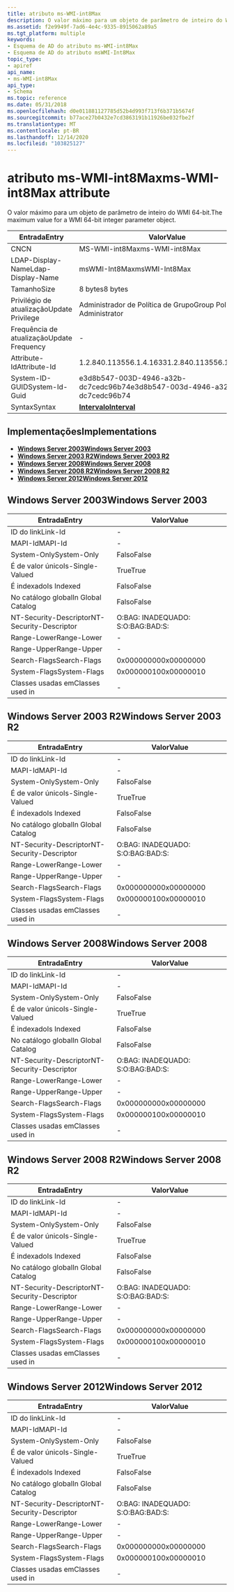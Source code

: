 ```yaml
---
title: atributo ms-WMI-int8Max
description: O valor máximo para um objeto de parâmetro de inteiro do WMI 64-bit.
ms.assetid: f2e9949f-7ad6-4e4c-9335-8915062a89a5
ms.tgt_platform: multiple
keywords:
- Esquema de AD do atributo ms-WMI-int8Max
- Esquema de AD do atributo msWMI-Int8Max
topic_type:
- apiref
api_name:
- ms-WMI-int8Max
api_type:
- Schema
ms.topic: reference
ms.date: 05/31/2018
ms.openlocfilehash: d0e011881127785d52b4d993f713f6b371b5674f
ms.sourcegitcommit: b77ace27b0432e7cd3863191b11926be032fbe2f
ms.translationtype: MT
ms.contentlocale: pt-BR
ms.lasthandoff: 12/14/2020
ms.locfileid: "103825127"
---
```

# <a name="ms-wmi-int8max-attribute"></a><span data-ttu-id="105a7-105">atributo ms-WMI-int8Max</span><span class="sxs-lookup"><span data-stu-id="105a7-105">ms-WMI-int8Max attribute</span></span>

<span data-ttu-id="105a7-106">O valor máximo para um objeto de parâmetro de inteiro do WMI 64-bit.</span><span class="sxs-lookup"><span data-stu-id="105a7-106">The maximum value for a WMI 64-bit integer parameter object.</span></span>



| <span data-ttu-id="105a7-107">Entrada</span><span class="sxs-lookup"><span data-stu-id="105a7-107">Entry</span></span> | <span data-ttu-id="105a7-108">Valor</span><span class="sxs-lookup"><span data-stu-id="105a7-108">Value</span></span> |
|-------------------|--------------------------------------|
| <span data-ttu-id="105a7-109">CN</span><span class="sxs-lookup"><span data-stu-id="105a7-109">CN</span></span>                | <span data-ttu-id="105a7-110">MS-WMI-int8Max</span><span class="sxs-lookup"><span data-stu-id="105a7-110">ms-WMI-int8Max</span></span>                       |
| <span data-ttu-id="105a7-111">LDAP-Display-Name</span><span class="sxs-lookup"><span data-stu-id="105a7-111">Ldap-Display-Name</span></span> | <span data-ttu-id="105a7-112">msWMI-Int8Max</span><span class="sxs-lookup"><span data-stu-id="105a7-112">msWMI-Int8Max</span></span>                        |
| <span data-ttu-id="105a7-113">Tamanho</span><span class="sxs-lookup"><span data-stu-id="105a7-113">Size</span></span>              | <span data-ttu-id="105a7-114">8 bytes</span><span class="sxs-lookup"><span data-stu-id="105a7-114">8 bytes</span></span>                              |
| <span data-ttu-id="105a7-115">Privilégio de atualização</span><span class="sxs-lookup"><span data-stu-id="105a7-115">Update Privilege</span></span>  | <span data-ttu-id="105a7-116">Administrador de Política de Grupo</span><span class="sxs-lookup"><span data-stu-id="105a7-116">Group Policy Administrator</span></span>           |
| <span data-ttu-id="105a7-117">Frequência de atualização</span><span class="sxs-lookup"><span data-stu-id="105a7-117">Update Frequency</span></span>  | \-                                   |
| <span data-ttu-id="105a7-118">Attribute-Id</span><span class="sxs-lookup"><span data-stu-id="105a7-118">Attribute-Id</span></span>      | <span data-ttu-id="105a7-119">1.2.840.113556.1.4.1633</span><span class="sxs-lookup"><span data-stu-id="105a7-119">1.2.840.113556.1.4.1633</span></span>              |
| <span data-ttu-id="105a7-120">System-ID-GUID</span><span class="sxs-lookup"><span data-stu-id="105a7-120">System-Id-Guid</span></span>    | <span data-ttu-id="105a7-121">e3d8b547-003D-4946-a32b-dc7cedc96b74</span><span class="sxs-lookup"><span data-stu-id="105a7-121">e3d8b547-003d-4946-a32b-dc7cedc96b74</span></span> |
| <span data-ttu-id="105a7-122">Syntax</span><span class="sxs-lookup"><span data-stu-id="105a7-122">Syntax</span></span>            | [<span data-ttu-id="105a7-123">**Intervalo**</span><span class="sxs-lookup"><span data-stu-id="105a7-123">**Interval**</span></span>](s-interval.md)       |



## <a name="implementations"></a><span data-ttu-id="105a7-124">Implementações</span><span class="sxs-lookup"><span data-stu-id="105a7-124">Implementations</span></span>

-   [<span data-ttu-id="105a7-125">**Windows Server 2003**</span><span class="sxs-lookup"><span data-stu-id="105a7-125">**Windows Server 2003**</span></span>](#windows-server-2003)
-   [<span data-ttu-id="105a7-126">**Windows Server 2003 R2**</span><span class="sxs-lookup"><span data-stu-id="105a7-126">**Windows Server 2003 R2**</span></span>](#windows-server-2003-r2)
-   [<span data-ttu-id="105a7-127">**Windows Server 2008**</span><span class="sxs-lookup"><span data-stu-id="105a7-127">**Windows Server 2008**</span></span>](#windows-server-2008)
-   [<span data-ttu-id="105a7-128">**Windows Server 2008 R2**</span><span class="sxs-lookup"><span data-stu-id="105a7-128">**Windows Server 2008 R2**</span></span>](#windows-server-2008-r2)
-   [<span data-ttu-id="105a7-129">**Windows Server 2012**</span><span class="sxs-lookup"><span data-stu-id="105a7-129">**Windows Server 2012**</span></span>](#windows-server-2012)

## <a name="windows-server-2003"></a><span data-ttu-id="105a7-130">Windows Server 2003</span><span class="sxs-lookup"><span data-stu-id="105a7-130">Windows Server 2003</span></span>



| <span data-ttu-id="105a7-131">Entrada</span><span class="sxs-lookup"><span data-stu-id="105a7-131">Entry</span></span> | <span data-ttu-id="105a7-132">Valor</span><span class="sxs-lookup"><span data-stu-id="105a7-132">Value</span></span> |
|------------------------|--------------|
| <span data-ttu-id="105a7-133">ID do link</span><span class="sxs-lookup"><span data-stu-id="105a7-133">Link-Id</span></span>                | \-           |
| <span data-ttu-id="105a7-134">MAPI-Id</span><span class="sxs-lookup"><span data-stu-id="105a7-134">MAPI-Id</span></span>                | \-           |
| <span data-ttu-id="105a7-135">System-Only</span><span class="sxs-lookup"><span data-stu-id="105a7-135">System-Only</span></span>            | <span data-ttu-id="105a7-136">Falso</span><span class="sxs-lookup"><span data-stu-id="105a7-136">False</span></span>        |
| <span data-ttu-id="105a7-137">É de valor único</span><span class="sxs-lookup"><span data-stu-id="105a7-137">Is-Single-Valued</span></span>       | <span data-ttu-id="105a7-138">True</span><span class="sxs-lookup"><span data-stu-id="105a7-138">True</span></span>         |
| <span data-ttu-id="105a7-139">É indexado</span><span class="sxs-lookup"><span data-stu-id="105a7-139">Is Indexed</span></span>             | <span data-ttu-id="105a7-140">Falso</span><span class="sxs-lookup"><span data-stu-id="105a7-140">False</span></span>        |
| <span data-ttu-id="105a7-141">No catálogo global</span><span class="sxs-lookup"><span data-stu-id="105a7-141">In Global Catalog</span></span>      | <span data-ttu-id="105a7-142">Falso</span><span class="sxs-lookup"><span data-stu-id="105a7-142">False</span></span>        |
| <span data-ttu-id="105a7-143">NT-Security-Descriptor</span><span class="sxs-lookup"><span data-stu-id="105a7-143">NT-Security-Descriptor</span></span> | <span data-ttu-id="105a7-144">O:BAG: INADEQUADO: S:</span><span class="sxs-lookup"><span data-stu-id="105a7-144">O:BAG:BAD:S:</span></span> |
| <span data-ttu-id="105a7-145">Range-Lower</span><span class="sxs-lookup"><span data-stu-id="105a7-145">Range-Lower</span></span>            | \-           |
| <span data-ttu-id="105a7-146">Range-Upper</span><span class="sxs-lookup"><span data-stu-id="105a7-146">Range-Upper</span></span>            | \-           |
| <span data-ttu-id="105a7-147">Search-Flags</span><span class="sxs-lookup"><span data-stu-id="105a7-147">Search-Flags</span></span>           | <span data-ttu-id="105a7-148">0x00000000</span><span class="sxs-lookup"><span data-stu-id="105a7-148">0x00000000</span></span>   |
| <span data-ttu-id="105a7-149">System-Flags</span><span class="sxs-lookup"><span data-stu-id="105a7-149">System-Flags</span></span>           | <span data-ttu-id="105a7-150">0x00000010</span><span class="sxs-lookup"><span data-stu-id="105a7-150">0x00000010</span></span>   |
| <span data-ttu-id="105a7-151">Classes usadas em</span><span class="sxs-lookup"><span data-stu-id="105a7-151">Classes used in</span></span>        | \-           |



## <a name="windows-server-2003-r2"></a><span data-ttu-id="105a7-152">Windows Server 2003 R2</span><span class="sxs-lookup"><span data-stu-id="105a7-152">Windows Server 2003 R2</span></span>



| <span data-ttu-id="105a7-153">Entrada</span><span class="sxs-lookup"><span data-stu-id="105a7-153">Entry</span></span> | <span data-ttu-id="105a7-154">Valor</span><span class="sxs-lookup"><span data-stu-id="105a7-154">Value</span></span> |
|------------------------|--------------|
| <span data-ttu-id="105a7-155">ID do link</span><span class="sxs-lookup"><span data-stu-id="105a7-155">Link-Id</span></span>                | \-           |
| <span data-ttu-id="105a7-156">MAPI-Id</span><span class="sxs-lookup"><span data-stu-id="105a7-156">MAPI-Id</span></span>                | \-           |
| <span data-ttu-id="105a7-157">System-Only</span><span class="sxs-lookup"><span data-stu-id="105a7-157">System-Only</span></span>            | <span data-ttu-id="105a7-158">Falso</span><span class="sxs-lookup"><span data-stu-id="105a7-158">False</span></span>        |
| <span data-ttu-id="105a7-159">É de valor único</span><span class="sxs-lookup"><span data-stu-id="105a7-159">Is-Single-Valued</span></span>       | <span data-ttu-id="105a7-160">True</span><span class="sxs-lookup"><span data-stu-id="105a7-160">True</span></span>         |
| <span data-ttu-id="105a7-161">É indexado</span><span class="sxs-lookup"><span data-stu-id="105a7-161">Is Indexed</span></span>             | <span data-ttu-id="105a7-162">Falso</span><span class="sxs-lookup"><span data-stu-id="105a7-162">False</span></span>        |
| <span data-ttu-id="105a7-163">No catálogo global</span><span class="sxs-lookup"><span data-stu-id="105a7-163">In Global Catalog</span></span>      | <span data-ttu-id="105a7-164">Falso</span><span class="sxs-lookup"><span data-stu-id="105a7-164">False</span></span>        |
| <span data-ttu-id="105a7-165">NT-Security-Descriptor</span><span class="sxs-lookup"><span data-stu-id="105a7-165">NT-Security-Descriptor</span></span> | <span data-ttu-id="105a7-166">O:BAG: INADEQUADO: S:</span><span class="sxs-lookup"><span data-stu-id="105a7-166">O:BAG:BAD:S:</span></span> |
| <span data-ttu-id="105a7-167">Range-Lower</span><span class="sxs-lookup"><span data-stu-id="105a7-167">Range-Lower</span></span>            | \-           |
| <span data-ttu-id="105a7-168">Range-Upper</span><span class="sxs-lookup"><span data-stu-id="105a7-168">Range-Upper</span></span>            | \-           |
| <span data-ttu-id="105a7-169">Search-Flags</span><span class="sxs-lookup"><span data-stu-id="105a7-169">Search-Flags</span></span>           | <span data-ttu-id="105a7-170">0x00000000</span><span class="sxs-lookup"><span data-stu-id="105a7-170">0x00000000</span></span>   |
| <span data-ttu-id="105a7-171">System-Flags</span><span class="sxs-lookup"><span data-stu-id="105a7-171">System-Flags</span></span>           | <span data-ttu-id="105a7-172">0x00000010</span><span class="sxs-lookup"><span data-stu-id="105a7-172">0x00000010</span></span>   |
| <span data-ttu-id="105a7-173">Classes usadas em</span><span class="sxs-lookup"><span data-stu-id="105a7-173">Classes used in</span></span>        | \-           |



## <a name="windows-server-2008"></a><span data-ttu-id="105a7-174">Windows Server 2008</span><span class="sxs-lookup"><span data-stu-id="105a7-174">Windows Server 2008</span></span>



| <span data-ttu-id="105a7-175">Entrada</span><span class="sxs-lookup"><span data-stu-id="105a7-175">Entry</span></span> | <span data-ttu-id="105a7-176">Valor</span><span class="sxs-lookup"><span data-stu-id="105a7-176">Value</span></span> |
|------------------------|--------------|
| <span data-ttu-id="105a7-177">ID do link</span><span class="sxs-lookup"><span data-stu-id="105a7-177">Link-Id</span></span>                | \-           |
| <span data-ttu-id="105a7-178">MAPI-Id</span><span class="sxs-lookup"><span data-stu-id="105a7-178">MAPI-Id</span></span>                | \-           |
| <span data-ttu-id="105a7-179">System-Only</span><span class="sxs-lookup"><span data-stu-id="105a7-179">System-Only</span></span>            | <span data-ttu-id="105a7-180">Falso</span><span class="sxs-lookup"><span data-stu-id="105a7-180">False</span></span>        |
| <span data-ttu-id="105a7-181">É de valor único</span><span class="sxs-lookup"><span data-stu-id="105a7-181">Is-Single-Valued</span></span>       | <span data-ttu-id="105a7-182">True</span><span class="sxs-lookup"><span data-stu-id="105a7-182">True</span></span>         |
| <span data-ttu-id="105a7-183">É indexado</span><span class="sxs-lookup"><span data-stu-id="105a7-183">Is Indexed</span></span>             | <span data-ttu-id="105a7-184">Falso</span><span class="sxs-lookup"><span data-stu-id="105a7-184">False</span></span>        |
| <span data-ttu-id="105a7-185">No catálogo global</span><span class="sxs-lookup"><span data-stu-id="105a7-185">In Global Catalog</span></span>      | <span data-ttu-id="105a7-186">Falso</span><span class="sxs-lookup"><span data-stu-id="105a7-186">False</span></span>        |
| <span data-ttu-id="105a7-187">NT-Security-Descriptor</span><span class="sxs-lookup"><span data-stu-id="105a7-187">NT-Security-Descriptor</span></span> | <span data-ttu-id="105a7-188">O:BAG: INADEQUADO: S:</span><span class="sxs-lookup"><span data-stu-id="105a7-188">O:BAG:BAD:S:</span></span> |
| <span data-ttu-id="105a7-189">Range-Lower</span><span class="sxs-lookup"><span data-stu-id="105a7-189">Range-Lower</span></span>            | \-           |
| <span data-ttu-id="105a7-190">Range-Upper</span><span class="sxs-lookup"><span data-stu-id="105a7-190">Range-Upper</span></span>            | \-           |
| <span data-ttu-id="105a7-191">Search-Flags</span><span class="sxs-lookup"><span data-stu-id="105a7-191">Search-Flags</span></span>           | <span data-ttu-id="105a7-192">0x00000000</span><span class="sxs-lookup"><span data-stu-id="105a7-192">0x00000000</span></span>   |
| <span data-ttu-id="105a7-193">System-Flags</span><span class="sxs-lookup"><span data-stu-id="105a7-193">System-Flags</span></span>           | <span data-ttu-id="105a7-194">0x00000010</span><span class="sxs-lookup"><span data-stu-id="105a7-194">0x00000010</span></span>   |
| <span data-ttu-id="105a7-195">Classes usadas em</span><span class="sxs-lookup"><span data-stu-id="105a7-195">Classes used in</span></span>        | \-           |



## <a name="windows-server-2008-r2"></a><span data-ttu-id="105a7-196">Windows Server 2008 R2</span><span class="sxs-lookup"><span data-stu-id="105a7-196">Windows Server 2008 R2</span></span>



| <span data-ttu-id="105a7-197">Entrada</span><span class="sxs-lookup"><span data-stu-id="105a7-197">Entry</span></span> | <span data-ttu-id="105a7-198">Valor</span><span class="sxs-lookup"><span data-stu-id="105a7-198">Value</span></span> |
|------------------------|--------------|
| <span data-ttu-id="105a7-199">ID do link</span><span class="sxs-lookup"><span data-stu-id="105a7-199">Link-Id</span></span>                | \-           |
| <span data-ttu-id="105a7-200">MAPI-Id</span><span class="sxs-lookup"><span data-stu-id="105a7-200">MAPI-Id</span></span>                | \-           |
| <span data-ttu-id="105a7-201">System-Only</span><span class="sxs-lookup"><span data-stu-id="105a7-201">System-Only</span></span>            | <span data-ttu-id="105a7-202">Falso</span><span class="sxs-lookup"><span data-stu-id="105a7-202">False</span></span>        |
| <span data-ttu-id="105a7-203">É de valor único</span><span class="sxs-lookup"><span data-stu-id="105a7-203">Is-Single-Valued</span></span>       | <span data-ttu-id="105a7-204">True</span><span class="sxs-lookup"><span data-stu-id="105a7-204">True</span></span>         |
| <span data-ttu-id="105a7-205">É indexado</span><span class="sxs-lookup"><span data-stu-id="105a7-205">Is Indexed</span></span>             | <span data-ttu-id="105a7-206">Falso</span><span class="sxs-lookup"><span data-stu-id="105a7-206">False</span></span>        |
| <span data-ttu-id="105a7-207">No catálogo global</span><span class="sxs-lookup"><span data-stu-id="105a7-207">In Global Catalog</span></span>      | <span data-ttu-id="105a7-208">Falso</span><span class="sxs-lookup"><span data-stu-id="105a7-208">False</span></span>        |
| <span data-ttu-id="105a7-209">NT-Security-Descriptor</span><span class="sxs-lookup"><span data-stu-id="105a7-209">NT-Security-Descriptor</span></span> | <span data-ttu-id="105a7-210">O:BAG: INADEQUADO: S:</span><span class="sxs-lookup"><span data-stu-id="105a7-210">O:BAG:BAD:S:</span></span> |
| <span data-ttu-id="105a7-211">Range-Lower</span><span class="sxs-lookup"><span data-stu-id="105a7-211">Range-Lower</span></span>            | \-           |
| <span data-ttu-id="105a7-212">Range-Upper</span><span class="sxs-lookup"><span data-stu-id="105a7-212">Range-Upper</span></span>            | \-           |
| <span data-ttu-id="105a7-213">Search-Flags</span><span class="sxs-lookup"><span data-stu-id="105a7-213">Search-Flags</span></span>           | <span data-ttu-id="105a7-214">0x00000000</span><span class="sxs-lookup"><span data-stu-id="105a7-214">0x00000000</span></span>   |
| <span data-ttu-id="105a7-215">System-Flags</span><span class="sxs-lookup"><span data-stu-id="105a7-215">System-Flags</span></span>           | <span data-ttu-id="105a7-216">0x00000010</span><span class="sxs-lookup"><span data-stu-id="105a7-216">0x00000010</span></span>   |
| <span data-ttu-id="105a7-217">Classes usadas em</span><span class="sxs-lookup"><span data-stu-id="105a7-217">Classes used in</span></span>        | \-           |



## <a name="windows-server-2012"></a><span data-ttu-id="105a7-218">Windows Server 2012</span><span class="sxs-lookup"><span data-stu-id="105a7-218">Windows Server 2012</span></span>



| <span data-ttu-id="105a7-219">Entrada</span><span class="sxs-lookup"><span data-stu-id="105a7-219">Entry</span></span> | <span data-ttu-id="105a7-220">Valor</span><span class="sxs-lookup"><span data-stu-id="105a7-220">Value</span></span> |
|------------------------|--------------|
| <span data-ttu-id="105a7-221">ID do link</span><span class="sxs-lookup"><span data-stu-id="105a7-221">Link-Id</span></span>                | \-           |
| <span data-ttu-id="105a7-222">MAPI-Id</span><span class="sxs-lookup"><span data-stu-id="105a7-222">MAPI-Id</span></span>                | \-           |
| <span data-ttu-id="105a7-223">System-Only</span><span class="sxs-lookup"><span data-stu-id="105a7-223">System-Only</span></span>            | <span data-ttu-id="105a7-224">Falso</span><span class="sxs-lookup"><span data-stu-id="105a7-224">False</span></span>        |
| <span data-ttu-id="105a7-225">É de valor único</span><span class="sxs-lookup"><span data-stu-id="105a7-225">Is-Single-Valued</span></span>       | <span data-ttu-id="105a7-226">True</span><span class="sxs-lookup"><span data-stu-id="105a7-226">True</span></span>         |
| <span data-ttu-id="105a7-227">É indexado</span><span class="sxs-lookup"><span data-stu-id="105a7-227">Is Indexed</span></span>             | <span data-ttu-id="105a7-228">Falso</span><span class="sxs-lookup"><span data-stu-id="105a7-228">False</span></span>        |
| <span data-ttu-id="105a7-229">No catálogo global</span><span class="sxs-lookup"><span data-stu-id="105a7-229">In Global Catalog</span></span>      | <span data-ttu-id="105a7-230">Falso</span><span class="sxs-lookup"><span data-stu-id="105a7-230">False</span></span>        |
| <span data-ttu-id="105a7-231">NT-Security-Descriptor</span><span class="sxs-lookup"><span data-stu-id="105a7-231">NT-Security-Descriptor</span></span> | <span data-ttu-id="105a7-232">O:BAG: INADEQUADO: S:</span><span class="sxs-lookup"><span data-stu-id="105a7-232">O:BAG:BAD:S:</span></span> |
| <span data-ttu-id="105a7-233">Range-Lower</span><span class="sxs-lookup"><span data-stu-id="105a7-233">Range-Lower</span></span>            | \-           |
| <span data-ttu-id="105a7-234">Range-Upper</span><span class="sxs-lookup"><span data-stu-id="105a7-234">Range-Upper</span></span>            | \-           |
| <span data-ttu-id="105a7-235">Search-Flags</span><span class="sxs-lookup"><span data-stu-id="105a7-235">Search-Flags</span></span>           | <span data-ttu-id="105a7-236">0x00000000</span><span class="sxs-lookup"><span data-stu-id="105a7-236">0x00000000</span></span>   |
| <span data-ttu-id="105a7-237">System-Flags</span><span class="sxs-lookup"><span data-stu-id="105a7-237">System-Flags</span></span>           | <span data-ttu-id="105a7-238">0x00000010</span><span class="sxs-lookup"><span data-stu-id="105a7-238">0x00000010</span></span>   |
| <span data-ttu-id="105a7-239">Classes usadas em</span><span class="sxs-lookup"><span data-stu-id="105a7-239">Classes used in</span></span>        | \-           |



 

 




